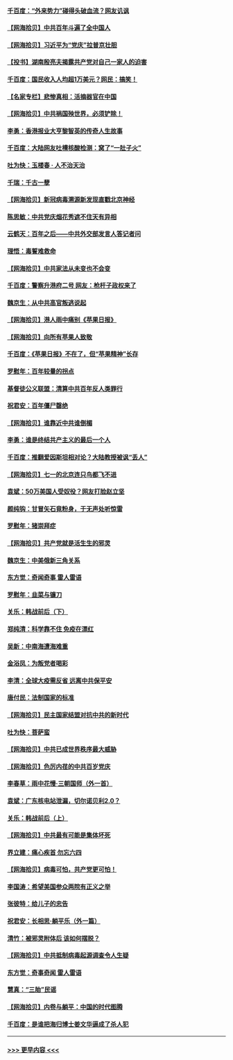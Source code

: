 #### [千百度：“外来势力”碰得头破血流？网友讥讽](../pages/nsc993/n13064878.md?t=07032001) 
#### [【网海拾贝】中共百年斗遍了全中国人](../pages/nsc993/n13060020.md?t=07032001) 
#### [【网海拾贝】习近平为“党庆”拉普京壮胆](../pages/nsc993/n13057781.md?t=07032001) 
#### [【投书】湖南殷亮夫揭露共产党对自己一家人的迫害](../pages/nsc993/n13057744.md?t=07032001) 
#### [千百度：国民收入人均超1万美元？网民：搞笑！](../pages/nsc993/n13057692.md?t=07032001) 
#### [【名家专栏】悲惨真相：活摘器官在中国](../pages/nsc993/n13056611.md?t=07032001) 
#### [【网海拾贝】中共祸国殃世界，必须铲除！](../pages/nsc993/n13056011.md?t=07032001) 
#### [李勇：香港报业大亨黎智英的传奇人生故事](../pages/nsc993/n13055258.md?t=07032001) 
#### [千百度：大陆网友吐槽核酸检测：窝了“一肚子火”](../pages/nsc993/n13055194.md?t=07032001) 
#### [吐为快：玉楼春 · 人不治天治](../pages/nsc993/n13054028.md?t=07032001) 
#### [千瑞：千古一孽](../pages/nsc993/n13054016.md?t=07032001) 
#### [【网海拾贝】新冠病毒溯源新发现直戳北京神经](../pages/nsc993/n13052425.md?t=07032001) 
#### [陈思敏：中共党庆烟花秀遮不住天有异相](../pages/nsc993/n13052020.md?t=07032001) 
#### [云鹤天：百年之后——中共外交部发言人答记者问](../pages/nsc993/n13051604.md?t=07032001) 
#### [理悟：毒誓难救命](../pages/nsc993/n13051601.md?t=07032001) 
#### [【网海拾贝】中共家法从未变也不会变](../pages/nsc993/n13050366.md?t=07032001) 
#### [千百度：警察升港府二号 网友：枪杆子政权来了](../pages/nsc993/n13050261.md?t=07032001) 
#### [魏京生：从中共高官叛逃说起](../pages/nsc993/n13048997.md?t=07032001) 
#### [【网海拾贝】港人雨中痛别《苹果日报》](../pages/nsc993/n13048941.md?t=07032001) 
#### [【网海拾贝】向所有苹果人致敬](../pages/nsc993/n13046795.md?t=07032001) 
#### [千百度：《苹果日报》不在了，但“苹果精神”长存](../pages/nsc993/n13046703.md?t=07032001) 
#### [罗慰年：百年较量的拐点](../pages/nsc993/n13046542.md?t=07032001) 
#### [基督徒公义联盟：清算中共百年反人类罪行](../pages/nsc993/n13046499.md?t=07032001) 
#### [祝君安：百年僵尸罄绝](../pages/nsc993/n13045595.md?t=07032001) 
#### [【网海拾贝】谁靠近中共谁倒楣](../pages/nsc993/n13044667.md?t=07032001) 
#### [李勇：谁是终结共产主义的最后一个人](../pages/nsc993/n13044397.md?t=07032001) 
#### [千百度：推翻爱因斯坦相对论？大陆教授被讽“丢人”](../pages/nsc993/n13043908.md?t=07032001) 
#### [【网海拾贝】七一的北京连只鸟都飞不进](../pages/nsc993/n13041377.md?t=07032001) 
#### [袁斌：50万美国人受奴役？网友打脸赵立坚](../pages/nsc993/n13041330.md?t=07032001) 
#### [颜纯钩：甘冒矢石竟粉身，于无声处听惊雷](../pages/nsc993/n13041140.md?t=07032001) 
#### [罗慰年：猪崇拜症](../pages/nsc993/n13041071.md?t=07032001) 
#### [【网海拾贝】共产党就是活生生的邪灵](../pages/nsc993/n13036627.md?t=07032001) 
#### [魏京生：中美俄新三角关系](../pages/nsc993/n13035986.md?t=07032001) 
#### [东方觉：奇闻奇事 雷人雷语](../pages/nsc993/n13035878.md?t=07032001) 
#### [罗慰年：韭菜与镰刀](../pages/nsc993/n13034374.md?t=07032001) 
#### [关乐：韩战前后（下）](../pages/nsc993/n13034113.md?t=07032001) 
#### [郑纯清：科学靠不住 免疫在漂红](../pages/nsc993/n13034093.md?t=07032001) 
#### [吴新：中南海遭海难重](../pages/nsc993/n13034084.md?t=07032001) 
#### [金浴凤：为叛党者喝彩](../pages/nsc993/n13034058.md?t=07032001) 
#### [李清：全球大疫需反省 远离中共保平安](../pages/nsc993/n13033784.md?t=07032001) 
#### [唐付民：法制国家的标准](../pages/nsc993/n13032944.md?t=07032001) 
#### [【网海拾贝】民主国家结盟对抗中共的新时代](../pages/nsc993/n13031717.md?t=07032001) 
#### [吐为快：菩萨蛮](../pages/nsc993/n13030033.md?t=07032001) 
#### [【网海拾贝】中共已成世界秩序最大威胁](../pages/nsc993/n13028138.md?t=07032001) 
#### [【网海拾贝】色厉内荏的中共百岁党庆](../pages/nsc993/n13025582.md?t=07032001) 
#### [李春草：雨中花慢‧三朝国师（外一首）](../pages/nsc993/n13025567.md?t=07032001) 
#### [袁斌：广东核电站泄漏，切尔诺贝利2.0？](../pages/nsc993/n13025475.md?t=07032001) 
#### [关乐：韩战前后（上）](../pages/nsc993/n13025387.md?t=07032001) 
#### [【网海拾贝】中共最有可能是集体坏死](../pages/nsc993/n13023101.md?t=07032001) 
#### [界立建：痛心疾首 勿忘六四](../pages/nsc993/n13022339.md?t=07032001) 
#### [【网海拾贝】病毒可怕，共产党更可怕！](../pages/nsc993/n13020728.md?t=07032001) 
#### [李国涛：希望美国参众两院有正义之举](../pages/nsc993/n13020674.md?t=07032001) 
#### [张彼特：给儿子的忠告](../pages/nsc993/n13018934.md?t=07032001) 
#### [祝君安：长相思‧躺平乐（外一篇）](../pages/nsc993/n13018923.md?t=07032001) 
#### [清竹：被邪灵附体后 该如何摆脱？](../pages/nsc993/n13018877.md?t=07032001) 
#### [【网海拾贝】中共抵制病毒起源调查令人生疑](../pages/nsc993/n13017785.md?t=07032001) 
#### [东方觉：奇事奇闻 雷人雷语](../pages/nsc993/n13017577.md?t=07032001) 
#### [慧真：“三胎”民谣](../pages/nsc993/n13017394.md?t=07032001) 
#### [【网海拾贝】内卷与躺平：中国的时代图腾](../pages/nsc993/n13016128.md?t=07032001) 
#### [千百度：是谁把海归博士姜文华逼成了杀人犯](../pages/nsc993/n13015218.md?t=07032001) 

----
#### [ >>> 更早内容 <<< ](../indexes/nsc993-earlier.md)
